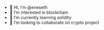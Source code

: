 - 👋 Hi, I’m @eneseth
- 👀 I’m interested in blockchain
- 🌱 I’m currently learning solidity
- 💞️ I’m looking to collaborate on crypto project

<!---
eneseth/eneseth is a ✨ special ✨ repository because its `README.md` (this file) appears on your GitHub profile.
You can click the Preview link to take a look at your changes.
--->

